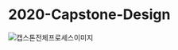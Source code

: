 # 2020-Capstone-Design 

![캡스톤전체프로세스이미지](https://user-images.githubusercontent.com/44723287/82035577-a7c58c80-96da-11ea-9fbe-39ebe8b01fd6.JPG)
